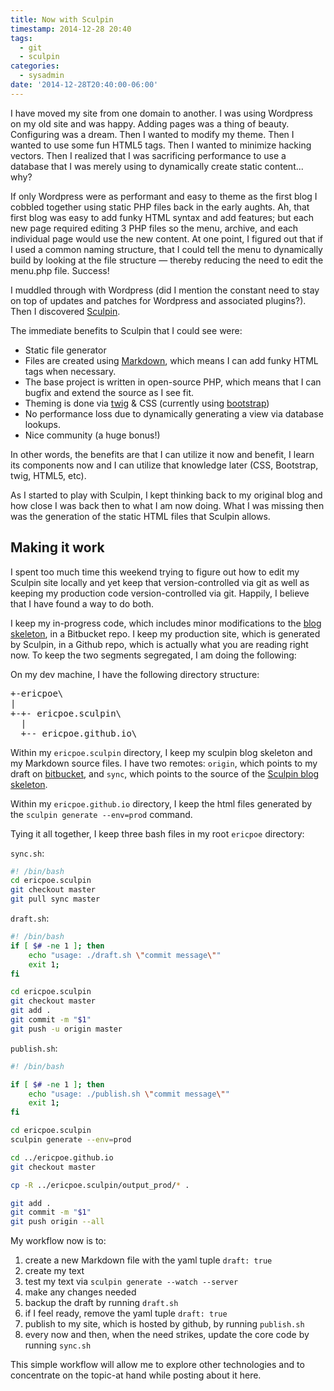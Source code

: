 ```yaml
---
title: Now with Sculpin
timestamp: 2014-12-28 20:40
tags:
  - git
  - sculpin
categories: 
  - sysadmin
date: '2014-12-28T20:40:00-06:00'
---
```


I have moved my site from one domain to another. I was using Wordpress on my old
site and was happy. Adding pages was a thing of beauty. Configuring was a dream.
Then I wanted to modify my theme. Then I wanted to use some fun HTML5 tags. Then
I wanted to minimize hacking vectors. Then I realized that I was sacrificing
performance to use a database that I was merely using to dynamically create static
content... why?

If only Wordpress were as performant and easy to theme as the first blog I cobbled
together using static PHP files back in the early aughts. Ah, that first blog
was easy to add funky HTML syntax and add features; but each new page required
editing 3 PHP files so the menu, archive, and each individual page would use the
new content. At one point, I figured out that if I used a common naming structure,
that I could tell the menu to dynamically build by looking at the file structure
&mdash; thereby reducing the need to edit the menu.php file. Success!

I muddled through with Wordpress (did I mention the constant need to stay on top
of updates and patches for Wordpress and associated plugins?). Then I discovered
[Sculpin](https://sculpin.io).

The immediate benefits to Sculpin that I could see were:

- Static file generator
- Files are created using [Markdown](http://daringfireball.net/projects/markdown/), which means I can add funky HTML tags when necessary.
- The base project is written in open-source PHP, which means that I can bugfix and extend the source as I see fit.
- Theming is done via [twig](http://twig.sensiolabs.org/) & CSS (currently using [bootstrap](http://getbootstrap.com/))
- No performance loss due to dynamically generating a view via database lookups.
- Nice community (a huge bonus!)

In other words, the benefits are that I can utilize it now and benefit, I learn
its components now and I can utilize that knowledge later (CSS, Bootstrap, twig,
HTML5, etc).

As I started to play with Sculpin, I kept thinking back to my original blog and
how close I was back then to what I am now doing. What I was missing then was the
generation of the static HTML files that Sculpin allows.

## Making it work

I spent too much time this weekend trying to figure out how to edit my Sculpin
site locally and yet keep that version-controlled via git as well as keeping my
production code version-controlled via git. Happily, I believe that I have found
a way to do both.

I keep my in-progress code, which includes minor modifications to the [blog
skeleton](https://github.com/sculpin/sculpin-blog-skeleton), in a Bitbucket repo.
I keep my production site, which is generated by Sculpin, in a Github repo, which
is actually what you are reading right now. To keep the two segments segregated,
I am doing the following:

On my dev machine, I have the following directory structure:

<pre>
+-ericpoe\
|
+-+- ericpoe.sculpin\
  |
  +-- ericpoe.github.io\
</pre>

Within my `ericpoe.sculpin` directory, I keep my sculpin blog skeleton and my Markdown source files. I have two remotes: `origin`, which points to my draft on [bitbucket](https://bitbucket.org/ericpoe/), and `sync`, which points to the source of the [Sculpin blog skeleton](https://github.com/sculpin/sculpin-blog-skeleton).

Within my `ericpoe.github.io` directory, I keep the html files generated by the `sculpin generate --env=prod` command.

Tying it all together, I keep three bash files in my root `ericpoe` directory:

`sync.sh`:

```bash
#! /bin/bash
cd ericpoe.sculpin
git checkout master
git pull sync master
```

`draft.sh`:

```bash
#! /bin/bash
if [ $# -ne 1 ]; then
    echo "usage: ./draft.sh \"commit message\""
    exit 1;
fi

cd ericpoe.sculpin
git checkout master
git add .
git commit -m "$1"
git push -u origin master
```

`publish.sh`:

```bash
#! /bin/bash

if [ $# -ne 1 ]; then
    echo "usage: ./publish.sh \"commit message\""
    exit 1;
fi

cd ericpoe.sculpin
sculpin generate --env=prod

cd ../ericpoe.github.io
git checkout master

cp -R ../ericpoe.sculpin/output_prod/* .

git add .
git commit -m "$1"
git push origin --all
```

My workflow now is to:

1. create a new Markdown file with the yaml tuple `draft: true`
2. create my text
3. test my text via `sculpin generate --watch --server`
4. make any changes needed
5. backup the draft by running `draft.sh`
6. if I feel ready, remove the yaml tuple `draft: true`
7. publish to my site, which is hosted by github, by running `publish.sh`
8. every now and then, when the need strikes, update the core code by running `sync.sh`

This simple workflow will allow me to explore other technologies and to concentrate on the topic-at hand while posting about it here.
